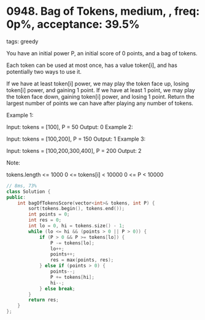 # 0948. Bag of Tokens, medium, , freq: 0p%, acceptance: 39.5%
tags: greedy

You have an initial power P, an initial score of 0 points, and a bag of tokens.

Each token can be used at most once, has a value token[i], and has potentially two ways to use it.

If we have at least token[i] power, we may play the token face up, losing token[i] power, and gaining 1 point.
If we have at least 1 point, we may play the token face down, gaining token[i] power, and losing 1 point.
Return the largest number of points we can have after playing any number of tokens.

 

Example 1:

Input: tokens = [100], P = 50
Output: 0
Example 2:

Input: tokens = [100,200], P = 150
Output: 1
Example 3:

Input: tokens = [100,200,300,400], P = 200
Output: 2
 

Note:

tokens.length <= 1000
0 <= tokens[i] < 10000
0 <= P < 10000

```c++
// 8ms, 73%
class Solution {
public:
    int bagOfTokensScore(vector<int>& tokens, int P) {
        sort(tokens.begin(), tokens.end());
        int points = 0;
        int res = 0;
        int lo = 0, hi = tokens.size() - 1;
        while (lo <= hi && (points > 0 || P > 0)) {
            if (P > 0 && P >= tokens[lo]) {
                P -= tokens[lo];
                lo++;
                points++;
                res = max(points, res);
            } else if (points > 0) {
                points--;
                P += tokens[hi];
                hi--;
            } else break;
        }
        return res;
    }
};
```
